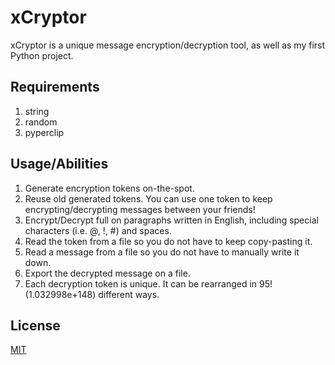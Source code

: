# xCryptor

xCryptor is a unique message encryption/decryption tool, as well as my first Python project.

## Requirements

1) string
2) random
2) pyperclip


## Usage/Abilities

1) Generate encryption tokens on-the-spot.
2) Reuse old generated tokens. You can use one token to keep encrypting/decrypting messages between your friends!
3) Encrypt/Decrypt full on paragraphs written in English, including special characters (i.e. @, !, #) and spaces.
4) Read the token from a file so you do not have to keep copy-pasting it.
5) Read a message from a file so you do not have to manually write it down.
6) Export the decrypted message on a file.
5) Each decryption token is unique. It can be rearranged in 95! (1.032998e+148) different ways.

## License
[MIT](https://choosealicense.com/licenses/mit/)
